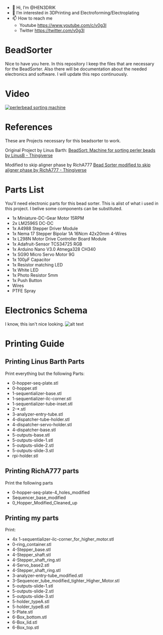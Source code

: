  - 👋 Hi, I’m @HEN3DRIK
 - 👀 I’m interested in 3DPrinting and Electroforming/Electroplating
 - 📫 How to reach me 
   -  Youtube https://www.youtube.com/c/v0g3l
   - Twitter https://twitter.com/v0g3l

# BeadSorter
Nice to have you here. In this repository I keep the files that are necessary for the BeadSorter. Also there will be documentation about the needed electronics and software. I will update this repo continuously.

# Video
[![perlerbead sorting machine](https://img.youtube.com/vi/CX-w85ZC5AQ/0.jpg)](https://www.youtube.com/watch?v=CX-w85ZC5AQ)

# References
These are Projects necessary for this beadsorter to work.

Original Project by Linus Barth:
[BeadSort: Machine for sorting perler beads by LinusB - Thingiverse](https://www.thingiverse.com/thing:2598302)

Modified to skip aligner phase by RichA777
[Bead Sorter modified to skip aligner phase by RichA777 - Thingiverse](https://www.thingiverse.com/thing:4507571)
# Parts List
You'll need electronic parts for this bead sorter. This is alist of what i used in this project. I belive some components can be substituted.

- 1x Miniature-DC-Gear Motor 15RPM
- 2x LM2596S DC-DC
- 1x A4988 Stepper Driver Module
- 1x Nema 17 Stepper Bipolar 1A 16Ncm 42x20mm 4-Wires
- 1x L298N Motor Drive Controller Board Module
- 1x Adafruit-Sensor TCS34725 RGB
- 1x Arduino Nano V3.0 Atmega328 CH340
- 1x SG90 Micro Servo Motor 9G
- 1x 100µF Capacitor
- 1x Resistor matching LED
- 1x White LED
- 1x Photo Resistor 5mm
- 1x Push Button
- Wires
- PTFE Spray

# Electronics Schema
I know, this isn't nice looking.
![alt text](https://github.com/HEN3DRIK/BeadSorter/blob/main/beadsorter_schema.png?raw=true)

# Printing Guide
## Printing Linus Barth Parts
Print everything but the following Parts:
- 0-hopper-seq-plate.stl
- 0-hopper.stl
- 1-sequentializer-base.stl
- 1-sequentializer-ilc-corner.stl
- 1-sequentializer-tube-inset.stl
- 2-*.stl
- 3-analyzer-entry-tube.stl
- 4-dispatcher-tube-holder.stl
- 4-dispatcher-servo-holder.stl
- 4-dispatcher-base.stl
- 5-outputs-base.stl
- 5-outputs-slide-1.stl
- 5-outputs-slide-2.stl
- 5-outputs-slide-3.stl
- rpi-holder.stl

## Printing RichA777 parts
Print the following parts
- 0-hopper-seq-plate-4_holes_modified
- Sequencer_base_modified
- 0_Hopper_Modified_Cleaned_up

## Printing my parts
Print:
- 4x 1-sequentializer-ilc-corner_for_higher_motor.stl
- 0-ring_container.stl
- 4-Stepper_base.stl
- 4-Stepper_shaft.stl
- 4-Stepper_shaft_ring.stl
- 4-Servo_base2.stl
- 4-Stepper_shaft_ring.stl
- 3-analyzer-entry-tube_modified.stl
- 3-Sequencer_tube_modified_tighter_Higher_Motor.stl
- 5-outputs-slide-1.stl
- 5-outputs-slide-2.stl
- 5-outputs-slide-3.stl
- 5-holder_typeA.stl
- 5-holder_typeB.stl
- 5-Plate.stl
- 6-Box_bottom.stl
- 6-Box_lid.stl
- 6-Box_top.stl
